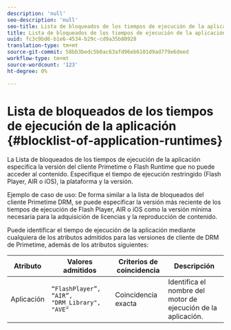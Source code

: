 ```yaml
---
description: 'null'
seo-description: 'null'
seo-title: Lista de bloqueados de los tiempos de ejecución de la aplicación
title: Lista de bloqueados de los tiempos de ejecución de la aplicación
uuid: fc3c9bd6-b1e6-4534-b29c-cd9a35b80928
translation-type: tm+mt
source-git-commit: 58bb3bedc5b0ac63afd96eb6101d9ad779e6deed
workflow-type: tm+mt
source-wordcount: '123'
ht-degree: 0%

---
```



# Lista de bloqueados de los tiempos de ejecución de la aplicación {#blocklist-of-application-runtimes}

La Lista de bloqueados de los tiempos de ejecución de la aplicación especifica la versión del cliente Primetime o Flash Runtime que no puede acceder al contenido. Especifique el tiempo de ejecución restringido (Flash Player, AIR o iOS), la plataforma y la versión.

Ejemplo de caso de uso: De forma similar a la lista de bloqueados del cliente Primetime DRM, se puede especificar la versión más reciente de los tiempos de ejecución de Flash Player, AIR o iOS como la versión mínima necesaria para la adquisición de licencias y la reproducción de contenido.

Puede identificar el tiempo de ejecución de la aplicación mediante cualquiera de los atributos admitidos para las versiones de cliente de DRM de Primetime, además de los atributos siguientes:

| **Atributo** | **Valores admitidos** | **Criterios de coincidencia** | **Descripción** |
|---|---|---|---|
| Aplicación | `“FlashPlayer”, “AIR”, "DRM_Library", "AVE"` | Coincidencia exacta | Identifica el nombre del motor de ejecución de la aplicación. |

